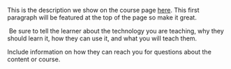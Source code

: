 This is the description we show on the course page [here](https://lab.github.com/soni604/google-rechepcha-auto-solve). This first paragraph will be featured at the top of the page so make it great.
​

​
Be sure to tell the learner about the technology you are teaching, why they should learn it, how they can use it, and what you will teach them.
​


Include information on how they can reach you for questions about the content or course. 